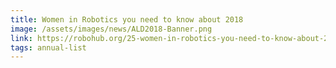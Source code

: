 ```yaml
---
title: Women in Robotics you need to know about 2018
image: /assets/images/news/ALD2018-Banner.png
link: https://robohub.org/25-women-in-robotics-you-need-to-know-about-2018/
tags: annual-list
---
```

